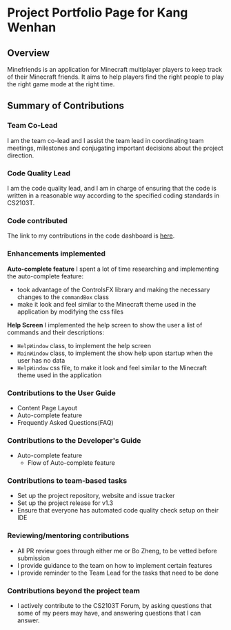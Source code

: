 # Project Portfolio Page for Kang Wenhan

## Overview

Minefriends is an application for Minecraft multiplayer players to keep track of their Minecraft friends.
It aims to help players find the right people to play the right game mode at the right time.

## Summary of Contributions

### Team Co-Lead

I am the team co-lead and I assist the team lead in coordinating team meetings, milestones and conjugating
important decisions about the project direction.

### Code Quality Lead

I am the code quality lead, and I am in charge of ensuring that the code is written in a reasonable way according to the specified coding standards in CS2103T.

### Code contributed
The link to my contributions in the code dashboard is [here](https://nus-cs2103-ay2223s1.github.io/tp-dashboard/?search=onepersonhere&breakdown=true).

### Enhancements implemented

**Auto-complete feature**
I spent a lot of time researching and implementing the auto-complete feature:
* took advantage of the ControlsFX library and making the necessary changes to the `commandBox` class
* make it look and feel similar to the Minecraft theme used in the application by modifying the css files

**Help Screen**
I implemented the help screen to show the user a list of commands and their descriptions:
* `HelpWindow` class, to implement the help screen
* `MainWindow` class, to implement the show help upon startup when the user has no data
* `HelpWindow` css file, to make it look and feel similar to the Minecraft theme used in the application

### Contributions to the User Guide

* Content Page Layout
* Auto-complete feature
* Frequently Asked Questions(FAQ)

### Contributions to the Developer's Guide

* Auto-complete feature
  * Flow of Auto-complete feature

### Contributions to team-based tasks

* Set up the project repository, website and issue tracker
* Set up the project release for v1.3
* Ensure that everyone has automated code quality check setup on their IDE

### Reviewing/mentoring contributions

* All PR review goes through either me or Bo Zheng, to be vetted before submission
* I provide guidance to the team on how to implement certain features
* I provide reminder to the Team Lead for the tasks that need to be done

### Contributions beyond the project team
* I actively contribute to the CS2103T Forum, by asking questions that some of my peers may have, and answering questions that I can answer.
